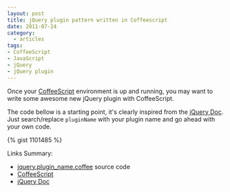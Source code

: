 ```yaml
---
layout: post
title: jQuery plugin pattern written in Coffeescript
date: 2011-07-24
category:
  - articles
tags:
- CoffeeScript
- JavaScript
- jQuery
- jQuery plugin
---
```

Once your [CoffeeScript](http://jashkenas.github.com/coffee-script/) environment is up and running, you may want to write some awesome new jQuery plugin with CoffeeScript.

The code bellow is a starting point, it's clearly inspired from the [jQuery Doc](http://docs.jquery.com/Plugins/Authoring). Just search/replace <code>pluginName</code> with your plugin name and go ahead with your own code.

<!-- more -->
{% gist 1101485 %}

Links Summary:

- [jquery.plugin_name.coffee](https://gist.github.com/1101485#file_jquery.plugin_name.coffee) source code
- [CoffeeScript](http://jashkenas.github.com/coffee-script/)
- [jQuery Doc](http://docs.jquery.com/Plugins/Authoring)